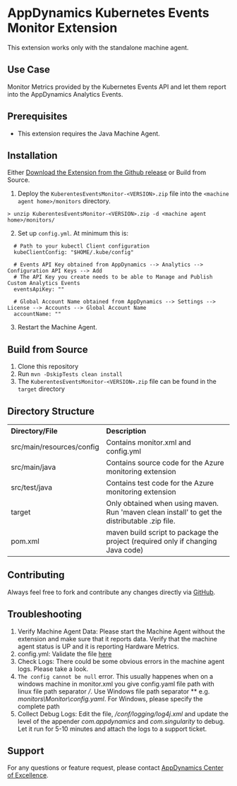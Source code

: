 # AppDynamics Kubernetes Events Monitor Extension

This extension works only with the standalone machine agent.

## Use Case

Monitor Metrics provided by the Kubernetes Events API and let them report into the AppDynamics Analytics Events.

## Prerequisites

 * This extension requires the Java Machine Agent.

## Installation

Either [Download the Extension from the Github release](https://github.com/michaelenglert/kubernetes-events-extension/releases) or Build from Source.

1. Deploy the `KuberentesEventsMonitor-<VERSION>.zip` file into the `<machine agent home>/monitors` directory.

  `> unzip KuberentesEventsMonitor-<VERSION>.zip -d <machine agent home>/monitors/`

2. Set up `config.yml`. At minimum this is:
  ```
    # Path to your kubectl Client configuration
    kubeClientConfig: "$HOME/.kube/config"
    
    # Events API Key obtained from AppDynamics --> Analytics --> Configuration API Keys --> Add
    # The API Key you create needs to be able to Manage and Publish Custom Analytics Events
    eventsApiKey: ""
    
    # Global Account Name obtained from AppDynamics --> Settings --> License --> Accounts --> Global Account Name
    accountName: ""
  ```

3. Restart the Machine Agent.

## Build from Source

1. Clone this repository
2. Run `mvn -DskipTests clean install`
3. The `KuberentesEventsMonitor-<VERSION>.zip` file can be found in the `target` directory

## Directory Structure

<table><tbody>
<tr>
<th align = 'left'> Directory/File </th>
<th align = 'left'> Description </th>
</tr>
<tr>
<td class='confluenceTd'> src/main/resources/config </td>
<td class='confluenceTd'> Contains monitor.xml and config.yml</td>
</tr>
<tr>
<td class='confluenceTd'> src/main/java </td>
<td class='confluenceTd'> Contains source code for the Azure monitoring extension </td>
</tr>
<tr>
<td class='confluenceTd'> src/test/java </td>
<td class='confluenceTd'> Contains test code for the Azure monitoring extension </td>
</tr>
<tr>
<td class='confluenceTd'> target </td>
<td class='confluenceTd'> Only obtained when using maven. Run 'maven clean install' to get the distributable .zip file. </td>
</tr>
<tr>
<td class='confluenceTd'> pom.xml </td>
<td class='confluenceTd'> maven build script to package the project (required only if changing Java code) </td>
</tr>
</tbody>
</table>

## Contributing

Always feel free to fork and contribute any changes directly via [GitHub](https://github.com/michaelenglert/kubernetes-events-extension).

## Troubleshooting

1. Verify Machine Agent Data: Please start the Machine Agent without the extension and make sure that it reports data. Verify that the machine agent status is UP and it is reporting Hardware Metrics.
2. config.yml: Validate the file [here](http://www.yamllint.com/)
3. Check Logs: There could be some obvious errors in the machine agent logs. Please take a look.
4. `The config cannot be null` error.
   This usually happenes when on a windows machine in monitor.xml you give config.yaml file path with linux file path separator */*. Use Windows file path separator *\* e.g. *monitors\Monitor\config.yaml*. For Windows, please specify
   the complete path
5. Collect Debug Logs: Edit the file, *<MachineAgent>/conf/logging/log4j.xml* and update the level of the appender *com.appdynamics* and *com.singularity* to debug. Let it run for 5-10 minutes and attach the logs to a support ticket.

## Support

For any questions or feature request, please contact [AppDynamics Center of Excellence](mailto:help@appdynamics.com).
